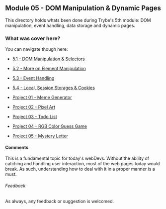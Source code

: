 ## Module 05 - DOM Manipulation & Dynamic Pages

This directory holds whats been done during Trybe's 5th module: DOM manipulation, event handling, data storage and dynamic pages.

### What was cover here?

You can navigate though here:

* [5.1 - DOM Manipulation & Selectors](https://github.com/fabiosenracorrea/Trybe/tree/master/05_JS_DOM_MANIPULATION/5.1%20-%20DOM%20Manipulaton%20%26%20Selectors)
* [5.2 - More on Element Manipulation](https://github.com/fabiosenracorrea/Trybe/tree/master/05_JS_DOM_MANIPULATION/5.2%20-%20More%20on%20Element%20Manipulation)
* [5.3 - Event Handling](https://github.com/fabiosenracorrea/Trybe/tree/master/05_JS_DOM_MANIPULATION/5.3%20-%20Event%20Handling)
* [5.4 - Local, Session Storages & Cookies](https://github.com/fabiosenracorrea/Trybe/tree/master/05_JS_DOM_MANIPULATION/5.4%20-%20Local%20%26%20Session%20Storage%20%2B%20Cookies)

* [Project 01 - Meme Generator](https://github.com/fabiosenracorrea/Trybe/tree/master/05_JS_DOM_MANIPULATION/Project_01_Meme_Generator)
* [Project 02 - Pixel Art](https://github.com/fabiosenracorrea/Trybe/tree/master/05_JS_DOM_MANIPULATION/Project_02_Pixel_Art)
* [Project 03 - Todo List](https://github.com/fabiosenracorrea/Trybe/tree/master/05_JS_DOM_MANIPULATION/Project_03_Todo_List)
* [Project 04 - RGB Color Guess Game](https://github.com/fabiosenracorrea/Trybe/tree/master/05_JS_DOM_MANIPULATION/Project_04_Color_Guess_Game)
* [Project 05 - Mystery Letter](https://github.com/fabiosenracorrea/Trybe/tree/master/05_JS_DOM_MANIPULATION/Project_05_Mystery_Letter)

#### Comments

This is a fundamental topic for today's webDevs. Without the ability of catching and handling user interaction, most of the web pages today would break. As such, understanding how to deal with it in a proper manner is a must.

###### Feedback

As always, any feedback or suggestion is welcomed.